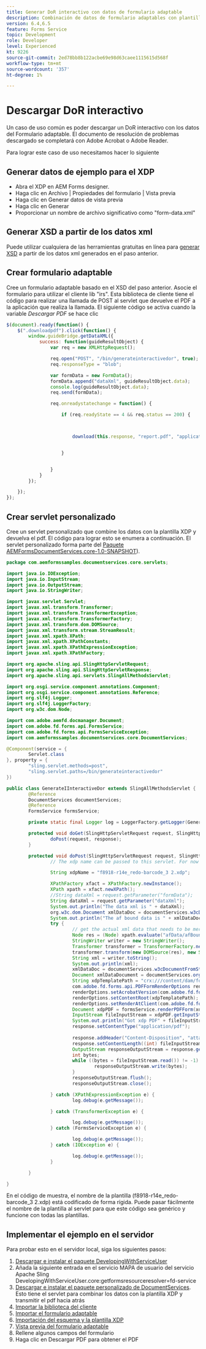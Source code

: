 ```yaml
---
title: Generar DoR interactivo con datos de formulario adaptable
description: Combinación de datos de formulario adaptables con plantilla XDP para generar pdf descargable
version: 6.4,6.5
feature: Forms Service
topic: Development
role: Developer
level: Experienced
kt: 9226
source-git-commit: 2ed78bb8b122acbe69e98d63caee1115615d568f
workflow-type: tm+mt
source-wordcount: '357'
ht-degree: 1%

---
```



# Descargar DoR interactivo

Un caso de uso común es poder descargar un DoR interactivo con los datos del Formulario adaptable. El documento de resolución de problemas descargado se completará con Adobe Acrobat o Adobe Reader.

Para lograr este caso de uso necesitamos hacer lo siguiente

## Generar datos de ejemplo para el XDP

* Abra el XDP en AEM Forms designer.
* Haga clic en Archivo | Propiedades del formulario | Vista previa
* Haga clic en Generar datos de vista previa
* Haga clic en Generar
* Proporcionar un nombre de archivo significativo como &quot;form-data.xml&quot;

## Generar XSD a partir de los datos xml

Puede utilizar cualquiera de las herramientas gratuitas en línea para [generar XSD](https://www.freeformatter.com/xsd-generator.html) a partir de los datos xml generados en el paso anterior.

## Crear formulario adaptable

Cree un formulario adaptable basado en el XSD del paso anterior. Asocie el formulario para utilizar el cliente lib &quot;irs&quot;. Esta biblioteca de cliente tiene el código para realizar una llamada de POST al servlet que devuelve el PDF a la aplicación que realiza la llamada. El siguiente código se activa cuando la variable _Descargar PDF_ se hace clic

```javascript
$(document).ready(function() {
    $(".downloadpdf").click(function() {
        window.guideBridge.getDataXML({
            success: function(guideResultObject) {
                var req = new XMLHttpRequest();

                req.open("POST", "/bin/generateinteractivedor", true);
                req.responseType = "blob";

                var formData = new FormData();
                formData.append("dataXml", guideResultObject.data);
                console.log(guideResultObject.data);
                req.send(formData);

                req.onreadystatechange = function() {

                    if (req.readyState == 4 && req.status == 200) {



                        download(this.response, "report.pdf", "application/pdf");


                    }


                }
            }
        });

    });
});
```



## Crear servlet personalizado

Cree un servlet personalizado que combine los datos con la plantilla XDP y devuelva el pdf. El código para lograr esto se enumera a continuación. El servlet personalizado forma parte del [Paquete AEMFormsDocumentServices.core-1.0-SNAPSHOT](/help/forms/assets/common-osgi-bundles/AEMFormsDocumentServices.core-1.0-SNAPSHOT.jar)).

```java
package com.aemformssamples.documentservices.core.servlets;

import java.io.IOException;
import java.io.InputStream;
import java.io.OutputStream;
import java.io.StringWriter;

import javax.servlet.Servlet;
import javax.xml.transform.Transformer;
import javax.xml.transform.TransformerException;
import javax.xml.transform.TransformerFactory;
import javax.xml.transform.dom.DOMSource;
import javax.xml.transform.stream.StreamResult;
import javax.xml.xpath.XPath;
import javax.xml.xpath.XPathConstants;
import javax.xml.xpath.XPathExpressionException;
import javax.xml.xpath.XPathFactory;

import org.apache.sling.api.SlingHttpServletRequest;
import org.apache.sling.api.SlingHttpServletResponse;
import org.apache.sling.api.servlets.SlingAllMethodsServlet;

import org.osgi.service.component.annotations.Component;
import org.osgi.service.component.annotations.Reference;
import org.slf4j.Logger;
import org.slf4j.LoggerFactory;
import org.w3c.dom.Node;

import com.adobe.aemfd.docmanager.Document;
import com.adobe.fd.forms.api.FormsService;
import com.adobe.fd.forms.api.FormsServiceException;
import com.aemformssamples.documentservices.core.DocumentServices;

@Component(service = {
        Servlet.class
}, property = {
        "sling.servlet.methods=post",
        "sling.servlet.paths=/bin/generateinteractivedor"
})

public class GenerateIInteractiveDor extends SlingAllMethodsServlet {
        @Reference
        DocumentServices documentServices;
        @Reference
        FormsService formsService;

        private static final Logger log = LoggerFactory.getLogger(GenerateIInteractiveDor.class);

        protected void doGet(SlingHttpServletRequest request, SlingHttpServletResponse response) {
                doPost(request, response);
        }

        protected void doPost(SlingHttpServletRequest request, SlingHttpServletResponse response) {
                // The xdp name can be passed to this servlet. For now it have been hardocded.

                String xdpName = "f8918-r14e_redo-barcode_3 2.xdp";

                XPathFactory xfact = XPathFactory.newInstance();
                XPath xpath = xfact.newXPath();
                //String dataXml = request.getParameter("formData");
                String dataXml = request.getParameter("dataXml");
                System.out.println("The data xml is " + dataXml);
                org.w3c.dom.Document xmlDataDoc = documentServices.w3cDocumentFromStrng(dataXml);
                System.out.println("The af bound data is " + xmlDataDoc.getElementsByTagName("topmostSubform").getLength());
                try {
                        // get the actual xml data that needs to be merged with the template. This can be made more generic
                        Node res = (Node) xpath.evaluate("afData/afBoundData/topmostSubform", xmlDataDoc, XPathConstants.NODE);
                        StringWriter writer = new StringWriter();
                        Transformer transformer = TransformerFactory.newInstance().newTransformer();
                        transformer.transform(new DOMSource(res), new StreamResult(writer));
                        String xml = writer.toString();
                        System.out.println(xml);
                        xmlDataDoc = documentServices.w3cDocumentFromStrng(xml);
                        Document xmlDataDocument = documentServices.orgw3cDocumentToAEMFDDocument(xmlDataDoc);
                        String xdpTemplatePath = "crx:///content/dam/formsanddocuments";
                        com.adobe.fd.forms.api.PDFFormRenderOptions renderOptions = new com.adobe.fd.forms.api.PDFFormRenderOptions();
                        renderOptions.setAcrobatVersion(com.adobe.fd.forms.api.AcrobatVersion.Acrobat_11);
                        renderOptions.setContentRoot(xdpTemplatePath);
                        renderOptions.setRenderAtClient(com.adobe.fd.forms.api.RenderAtClient.NO);
                        Document xdpPDF = formsService.renderPDFForm(xdpName, xmlDataDocument, renderOptions);
                        InputStream fileInputStream = xdpPDF.getInputStream();
                        System.out.println("Got xdp PDF" + fileInputStream.available());
                        response.setContentType("application/pdf");
                        
                        response.addHeader("Content-Disposition", "attachment; filename=" + xdpName.replace("xdp", "pdf"));
                        response.setContentLength((int) fileInputStream.available());
                        OutputStream responseOutputStream = response.getOutputStream();
                        int bytes;
                        while ((bytes = fileInputStream.read()) != -1) {
                                responseOutputStream.write(bytes);
                        }
                        responseOutputStream.flush();
                        responseOutputStream.close();

                } catch (XPathExpressionException e) {
                        log.debug(e.getMessage());

                } catch (TransformerException e) {

                        log.debug(e.getMessage());
                } catch (FormsServiceException e) {

                        log.debug(e.getMessage());
                } catch (IOException e) {

                        log.debug(e.getMessage());
                }

        }

}
```

En el código de muestra, el nombre de la plantilla (f8918-r14e_redo-barcode_3 2.xdp) está codificado de forma rígida. Puede pasar fácilmente el nombre de la plantilla al servlet para que este código sea genérico y funcione con todas las plantillas.


## Implementar el ejemplo en el servidor

Para probar esto en el servidor local, siga los siguientes pasos:

1. [Descargar e instalar el paquete DevelopingWithServiceUser](/help/forms/assets/common-osgi-bundles/DevelopingWithServiceUser.jar)
1. Añada la siguiente entrada en el servicio MAPA de usuario del servicio Apache Sling DevelopingWithServiceUser.core:getformsresourceresolver=fd-service
1. [Descargar e instalar el paquete personalizado de DocumentServices](/hep/forms/assets/common-osgi-bundles/AEMFormsDocumentServices.core-1.0-SNAPSHOT.jar). Esto tiene el servlet para combinar los datos con la plantilla XDP y transmitir el pdf hacia atrás
1. [Importar la biblioteca del cliente](assets/irs.zip)
1. [Importar el formulario adaptable](assets/f8918complete.zip)
1. [Importación del esquema y la plantilla XDP](assets/xdp-template-and-xsd.zip)
1. [Vista previa del formulario adaptable](http://localhost:4502/content/dam/formsanddocuments/f8918complete/jcr:content?wcmmode=disabled)
1. Rellene algunos campos del formulario
1. Haga clic en Descargar PDF para obtener el PDF
